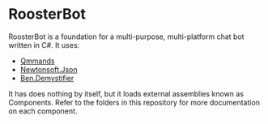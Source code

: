 # RoosterBot

RoosterBot is a foundation for a multi-purpose, multi-platform chat bot written in C#. It uses:
- [Qmmands](https://github.com/Quahu/Qmmands)
- [Newtonsoft.Json](https://www.newtonsoft.com/json)
- [Ben.Demystifier](https://github.com/benaadams/Ben.Demystifier)

It has does nothing by itself, but it loads external assemblies known as Components. Refer to the folders in this repository for more documentation on each component.